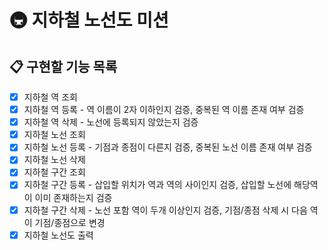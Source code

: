 # 🚇 지하철 노선도 미션

## 📋 구현할 기능 목록

- [x] 지하철 역 조회
- [x] 지하철 역 등록 - 역 이름이 2자 이하인지 검증, 중복된 역 이름 존재 여부 검증
- [x] 지하철 역 삭제 - 노선에 등록되지 않았는지 검증
- [x] 지하철 노선 조회
- [x] 지하철 노선 등록 - 기점과 종점이 다른지 검증, 중복된 노선 이름 존재 여부 검증
- [x] 지하철 노선 삭제
- [x] 지하철 구간 조회
- [x] 지하철 구간 등록 - 삽입할 위치가 역과 역의 사이인지 검증, 삽입할 노선에 해당역이 이미 존재하는지 검증
- [x] 지하철 구간 삭제 - 노선 포함 역이 두개 이상인지 검증, 기점/종점 삭제 시 다음 역이 기점/종점으로 변경
- [x] 지하철 노선도 출력
